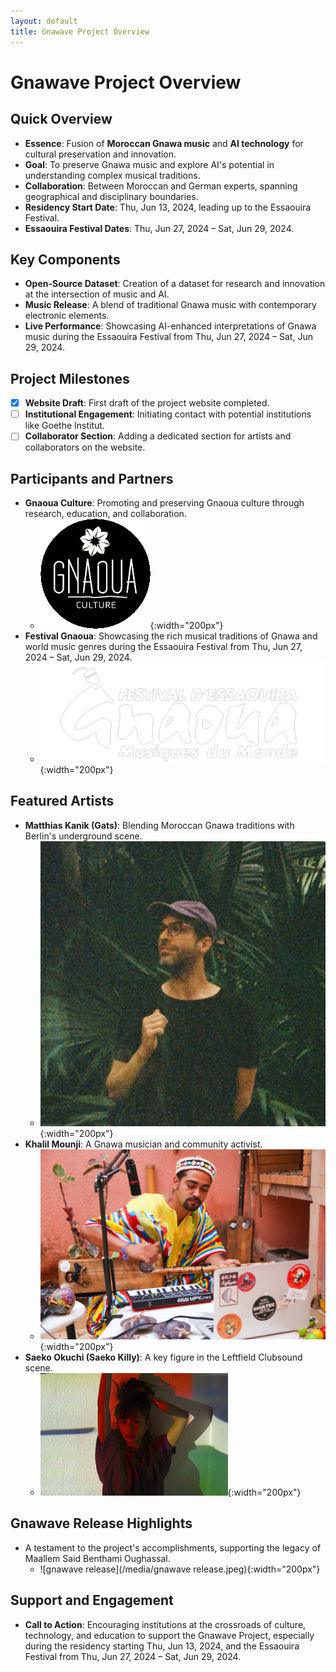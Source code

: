 ```yaml
---
layout: default
title: Gnawave Project Overview
---
```


# **Gnawave Project Overview**

## **Quick Overview**

- **Essence**: Fusion of **Moroccan Gnawa music** and **AI technology** for cultural preservation and innovation.
- **Goal**: To preserve Gnawa music and explore AI's potential in understanding complex musical traditions.
- **Collaboration**: Between Moroccan and German experts, spanning geographical and disciplinary boundaries.
- **Residency Start Date**: Thu, Jun 13, 2024, leading up to the Essaouira Festival.
- **Essaouira Festival Dates**: Thu, Jun 27, 2024 – Sat, Jun 29, 2024.

## **Key Components**

- **Open-Source Dataset**: Creation of a dataset for research and innovation at the intersection of music and AI.
- **Music Release**: A blend of traditional Gnawa music with contemporary electronic elements.
- **Live Performance**: Showcasing AI-enhanced interpretations of Gnawa music during the Essaouira Festival from Thu, Jun 27, 2024 – Sat, Jun 29, 2024.

## **Project Milestones**

- [x] **Website Draft**: First draft of the project website completed.
- [ ] **Institutional Engagement**: Initiating contact with potential institutions like Goethe Institut.
- [ ] **Collaborator Section**: Adding a dedicated section for artists and collaborators on the website.

## **Participants and Partners**

- **Gnaoua Culture**: Promoting and preserving Gnaoua culture through research, education, and collaboration.
  - ![GnaouaCultureLogo](/media/GnaouaCultureLogo.png){:width="200px"}
- **Festival Gnaoua**: Showcasing the rich musical traditions of Gnawa and world music genres during the Essaouira Festival from Thu, Jun 27, 2024 – Sat, Jun 29, 2024.
  - ![Festival Gnaoua](/media/gnaoua_festival.png){:width="200px"}

## **Featured Artists**

- **Matthias Kanik (Gats)**: Blending Moroccan Gnawa traditions with Berlin's underground scene.
  - ![gats](/media/gats.jpeg){:width="200px"}
- **Khalil Mounji**: A Gnawa musician and community activist.
  - ![Khalil Mounji](/media/khalil.jpeg){:width="200px"}
- **Saeko Okuchi (Saeko Killy)**: A key figure in the Leftfield Clubsound scene.
  - ![Saeko Killy](/media/saekokilly.jpeg){:width="200px"}

## **Gnawave Release Highlights**

- A testament to the project's accomplishments, supporting the legacy of Maallem Said Benthami Oughassal.
  - ![gnawave release](/media/gnawave release.jpeg){:width="200px"}

## **Support and Engagement**

- **Call to Action**: Encouraging institutions at the crossroads of culture, technology, and education to support the Gnawave Project, especially during the residency starting Thu, Jun 13, 2024, and the Essaouira Festival from Thu, Jun 27, 2024 – Sat, Jun 29, 2024.
